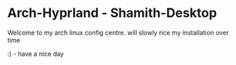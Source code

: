 # Arch-Hyprland - Shamith-Desktop


Welcome to my arch linux config centre.
will slowly rice my installation over time


:) - have a nice day
